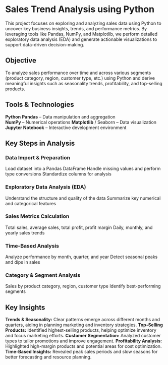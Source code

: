 # Sales Trend Analysis using Python
This project focuses on exploring and analyzing sales data using Python to uncover key business insights, trends, and performance metrics. By leveraging tools like Pandas, NumPy, and Matplotlib, we perform detailed exploratory data analysis (EDA) and generate actionable visualizations to support data-driven decision-making.

## Objective
To analyze sales performance over time and across various segments (product category, region, customer type, etc.) using Python and derive meaningful insights such as seasonality trends, profitability, and top-selling products.

## Tools & Technologies
**Python**
**Pandas** – Data manipulation and aggregation  
**NumPy** – Numerical operations
**Matplotlib** / Seaborn – Data visualization
**Jupyter Notebook** – Interactive development environment

## Key Steps in Analysis
### Data Import & Preparation
Load dataset into a Pandas DataFrame
Handle missing values and perform type conversions
Standardize columns for analysis
### Exploratory Data Analysis (EDA)
Understand the structure and quality of the data
Summarize key numerical and categorical features
### Sales Metrics Calculation
Total sales, average sales, total profit, profit margin
Daily, monthly, and yearly sales trends
### Time-Based Analysis
Analyze performance by month, quarter, and year
Detect seasonal peaks and dips in sales
### Category & Segment Analysis
Sales by product category, region, customer type
Identify best-performing segments

## Key Insights
**Trends & Seasonality:** Clear patterns emerge across different months and quarters, aiding in planning marketing and inventory strategies.
**Top-Selling Products:** Identified highest-selling products, helping optimize inventory and focus marketing efforts.
**Customer Segmentation:** Analyzed customer types to tailor promotions and improve engagement.
**Profitability Analysis:** Highlighted high-margin products and potential areas for cost optimization.
**Time-Based Insights:** Revealed peak sales periods and slow seasons for better forecasting and resource planning.
